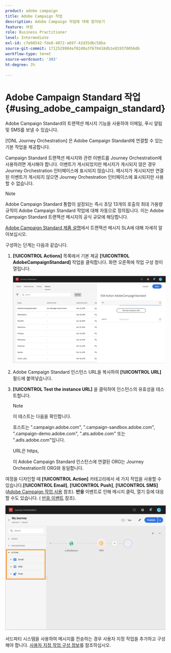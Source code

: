```yaml
---
product: adobe campaign
title: Adobe Campaign 작업
description: Adobe Campaign 작업에 대해 알아보기
feature: 여정
role: Business Practitioner
level: Intermediate
exl-id: c7e08542-fde8-4072-a697-42d35d6c58ba
source-git-commit: 1712529984af02d0a3f678418db1e819370056d6
workflow-type: tm+mt
source-wordcount: '303'
ht-degree: 3%

---
```


# Adobe Campaign Standard 작업 {#using_adobe_campaign_standard}

Adobe Campaign Standard의 트랜잭션 메시지 기능을 사용하여 이메일, 푸시 알림 및 SMS를 보낼 수 있습니다.

[!DNL Journey Orchestration] 은 Adobe Campaign Standard에 연결할 수 있는 기본 작업을 제공합니다.

Campaign Standard 트랜잭션 메시지와 관련 이벤트를 Journey Orchestration에 사용하려면 게시해야 합니다. 이벤트가 게시되었지만 메시지가 게시되지 않은 경우 Journey Orchestration 인터페이스에 표시되지 않습니다. 메시지가 게시되지만 연결된 이벤트가 게시되지 않으면 Journey Orchestration 인터페이스에 표시되지만 사용할 수 없습니다.

>[!NOTE]
>
>Adobe Campaign Standard 통합이 설정되는 즉시 초당 13개의 호출의 최대 가용량 규칙이 Adobe Campaign Standard 작업에 대해 자동으로 정의됩니다. 이는 Adobe Campaign Standard 트랜잭션 메시지의 공식 규모에 해당합니다.
>
>[Adobe Campaign Standard 제품 설명](https://helpx.adobe.com/kr/legal/product-descriptions/campaign-standard.html)에서 트랜잭션 메시지 SLA에 대해 자세히 알아보십시오.

구성하는 단계는 다음과 같습니다.

1. **[!UICONTROL Actions]** 목록에서 기본 제공 **[!UICONTROL AdobeCampaignStandard]** 작업을 클릭합니다. 화면 오른쪽에 작업 구성 창이 열립니다.

   ![](../assets/actioncampaign.png)

1. Adobe Campaign Standard 인스턴스 URL을 복사하여 **[!UICONTROL URL]** 필드에 붙여넣습니다.

1. **[!UICONTROL Test the instance URL]** 을 클릭하여 인스턴스의 유효성을 테스트합니다.

   >[!NOTE]
   >
   >이 테스트는 다음을 확인합니다.
   >
   >호스트는 &quot;.campaign.adobe.com&quot;, &quot;.campaign-sandbox.adobe.com&quot;, &quot;.campaign-demo.adobe.com&quot;, &quot;.ats.adobe.com&quot; 또는 &quot;.adls.adobe.com&quot;입니다.
   >
   >URL은 https,
   >
   >이 Adobe Campaign Standard 인스턴스에 연결된 ORG는 Journey Orchestration의 ORG와 동일합니다.

여정을 디자인할 때 **[!UICONTROL Action]** 카테고리에서 세 가지 작업을 사용할 수 있습니다.**[!UICONTROL Email]**, **[!UICONTROL Push]**, **[!UICONTROL SMS]**([Adobe Campaign 작업 사용](../building-journeys/using-adobe-campaign-actions.md) 참조). **반응** 이벤트로 인해 메시지 클릭, 열기 등에 대응할 수도 있습니다. ( [반응 이벤트](../building-journeys/reaction-events.md) 참조).

![](../assets/journey58.png)

서드파티 시스템을 사용하여 메시지를 전송하는 경우 사용자 지정 작업을 추가하고 구성해야 합니다. [사용자 지정 작업 구성 정보](../action/about-custom-action-configuration.md)를 참조하십시오.
